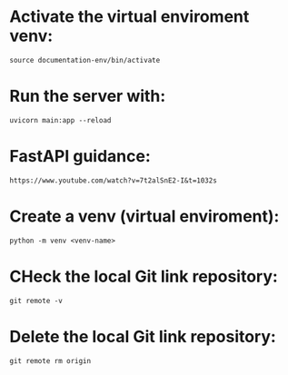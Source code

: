 # Activate the virtual enviroment venv: 
    source documentation-env/bin/activate

# Run the server with: 
    uvicorn main:app --reload

# FastAPI guidance:
    https://www.youtube.com/watch?v=7t2alSnE2-I&t=1032s

# Create a venv (virtual enviroment):
    python -m venv <venv-name>

# CHeck the local Git link repository:
    git remote -v

# Delete the local Git link repository:
    git remote rm origin